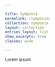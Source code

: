 ```yaml
---

title: Symposia
permalink: /symposia/
collection: symposia
layout: collection
entries_layout: list
show_excerpts: true
classes: wide

---
```


Lorem ipsum